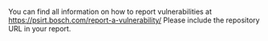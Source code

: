 You can find all information on how to report vulnerabilities at https://psirt.bosch.com/report-a-vulnerability/
Please include the repository URL in your report.